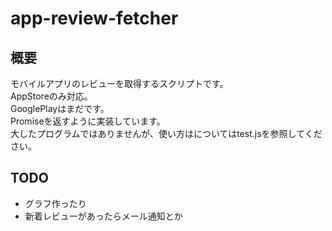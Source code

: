# app-review-fetcher

## 概要
モバイルアプリのレビューを取得するスクリプトです。  
AppStoreのみ対応。  
GooglePlayはまだです。  
Promiseを返すように実装しています。  
大したプログラムではありませんが、使い方はについてはtest.jsを参照してください。  

## TODO
* グラフ作ったり
* 新着レビューがあったらメール通知とか